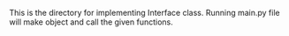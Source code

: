 This is the directory for implementing Interface class. Running main.py file will make object and call the given functions.
